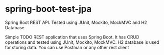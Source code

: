 # spring-boot-test-jpa
Spring Boot REST API. Tested using JUnit, Mockito, MockMVC and H2 Database

Simple TODO REST application that uses Spring Boot. It has CRUD operations and tested using JUnit, Mockito, MockMVC.
H2 database is used for storing data. You can use Postman or any other rest client
